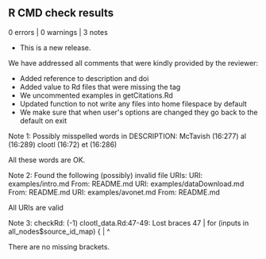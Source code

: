 ## R CMD check results

0 errors | 0 warnings | 3 notes

* This is a new release.

We have addressed all comments that were kindly provided by the reviewer:
- Added reference to description and doi
- Added value to Rd files that were missing the tag
- We uncommented examples in getCitations.Rd
- Updated function to not write any files into home filespace by default
- We make sure that when user's options are changed they go back to the default on exit

Note 1:
Possibly misspelled words in DESCRIPTION:
  McTavish (16:277)
  al (16:289)
  clootl (16:72)
  et (16:286)

All these words are OK. 

Note 2: 
Found the following (possibly) invalid file URIs:
  URI: examples/intro.md
    From: README.md
  URI: examples/dataDownload.md
    From: README.md
  URI: examples/avonet.md
    From: README.md

All URIs are valid

Note 3:
checkRd: (-1) clootl_data.Rd:47-49: Lost braces
    47 | for (inputs in all_nodes$source_id_map) {
       |                                         ^
       
There are no missing brackets. 
